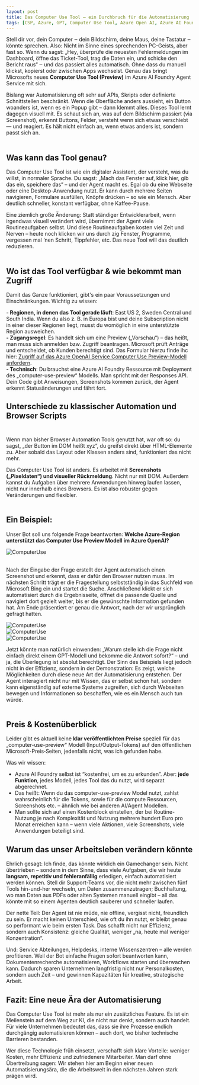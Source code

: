 ```yaml
---
layout: post
title: Das Computer Use Tool – ein Durchbruch für die Automatisierung
tags: [CSP, Azure, GPT, Computer Use Tool, Azure Open AI, Azure AI Foundry]
---
```


Stell dir vor, dein Computer ‒ dein Bildschirm, deine Maus, deine Tastatur ‒ könnte sprechen. Also: Nicht im Sinne eines sprechenden PC-Geists, aber fast so. Wenn du sagst: „Hey, überprüfe die neuesten Fehlermeldungen im Dashboard, öffne das Ticket-Tool, trag die Daten ein, und schicke den Bericht raus“ ‒ und das passiert alles automatisch. Ohne dass du manuell klickst, kopierst oder zwischen Apps wechselst. Genau das bringt Microsofts neues **Computer Use Tool (Preview)** im Azure AI Foundry Agent Service mit sich.

Bislang war Automatisierung oft sehr auf APIs, Skripts oder definierte Schnittstellen beschränkt. Wenn die Oberfläche anders aussieht, ein Button woanders ist, wenn es ein Popup gibt – dann klemmt alles. Dieses Tool lernt dagegen visuell mit. Es schaut sich an, was auf dem Bildschirm passiert (via Screenshot), erkennt Buttons, Felder, versteht wenn sich etwas verschiebt — und reagiert. Es hält nicht einfach an, wenn etwas anders ist, sondern passt sich an.<br><br>

## Was kann das Tool genau?

Das Computer Use Tool ist wie ein digitaler Assistent, der versteht, was du willst, in normaler Sprache. Du sagst: „Mach das Fenster auf, klick hier, gib das ein, speichere das“ – und der Agent macht es. Egal ob du eine Webseite oder eine Desktop-Anwendung nutzt. Er kann durch mehrere Seiten navigieren, Formulare ausfüllen, Knöpfe drücken – so wie ein Mensch. Aber deutlich schneller, konstant verfügbar, ohne Kaffee-Pause.

Eine ziemlich große Änderung: Statt ständiger Entwicklerarbeit, wenn irgendwas visuell verändert wird, übernimmt der Agent viele Routineaufgaben selbst. Und diese Routine­aufgaben kosten viel Zeit und Nerven – heute noch klicken wir uns durch zig Fenster, Programme, vergessen mal ‘nen Schritt, Tippfehler, etc. Das neue Tool will das deutlich reduzieren.<br><br>

## Wo ist das Tool verfügbar & wie bekommt man Zugriff

Damit das Ganze funktioniert, gibt's ein paar Voraussetzungen und Einschränkungen. Wichtig zu wissen:

**- Regionen, in denen das Tool gerade läuft**: East US 2, Sweden Central und South India. Wenn du also z. B. in Europa bist und deine Subscription nicht in einer dieser Regionen liegt, musst du womöglich in eine unterstützte Region ausweichen.<br>
**- Zugangsregel**: Es handelt sich um eine Preview („Vorschau“) – das heißt, man muss sich anmelden bzw. Zugriff beantragen. Microsoft prüft Anträge und entscheidet, ob Kunden berechtigt sind. Das Formular hierzu finde ihc hier: <a href="[https://github.com/Azure-Samples/aisearch-openai-rag-audio](https://customervoice.microsoft.com/Pages/ResponsePage.aspx?id=v4j5cvGGr0GRqy180BHbR7en2Ais5pxKtso_Pz4b1_xUNUhSVEpaRDJaNkVBVFVIWFJCNDBHQ1Y4OSQlQCN0PWcu)" target="_blank" rel="noopener">Zugriff auf das Azure OpenAI Service Computer Use Preview-Modell anfordern</a>.<br>
**- Technisch**: Du brauchst eine Azure AI Foundry Ressource mit Deployment des „computer-use-preview“ Modells. Man spricht mit der Responses API. Dein Code gibt Anweisungen, Screenshots kommen zurück, der Agent erkennt Statusänderungen und fährt fort. 

## Unterschiede zu klassischer Automation und Browser Scripts<br><br>

Wenn man bisher Browser Automation Tools genutzt hat, war oft so: du sagst, „der Button im DOM heißt xyz“, du greifst direkt über HTML-Elemente zu. Aber sobald das Layout oder Klassen anders sind, funktioniert das nicht mehr.

Das Computer Use Tool ist anders. Es arbeitet mit **Screenshots („Pixeldaten“) und visueller Rückmeldung**. Nicht nur mit DOM. Außerdem kannst du Aufgaben über mehrere Anwendungen hinweg laufen lassen, nicht nur innerhalb eines Browsers. Es ist also robuster gegen Veränderungen und flexibler. <br><br>

## Ein Beispiel:

Unser Bot soll uns folgende Frage beantworten: **Welche Azure-Region unterstützt das Computer Use Preview Modell im Azure OpenAI?**

<img src="/assets/img/computeruse01.jpg" alt="ComputerUse" /><br><br>

Nach der Eingabe der Frage erstellt der Agent automatisch einen Screenshot und erkennt, dass er dafür den Browser nutzen muss. Im nächsten Schritt trägt er die Fragestellung selbstständig in das Suchfeld von Microsoft Bing ein und startet die Suche. Anschließend klickt er sich automatisiert durch die Ergebnisseite, öffnet die passende Quelle und navigiert dort gezielt weiter, bis er die gewünschte Information gefunden hat. Am Ende präsentiert er genau die Antwort, nach der wir ursprünglich gefragt hatten.

<img src="/assets/img/computeruse02.jpg" alt="ComputerUse" /><br>
<img src="/assets/img/computeruse03.jpg" alt="ComputerUse" /><br>
<img src="/assets/img/computeruse04.jpg" alt="ComputerUse" /><br>

Jetzt könnte man natürlich einwenden: „Warum stelle ich die Frage nicht einfach direkt einem GPT-Modell und bekomme die Antwort sofort?“ – und ja, die Überlegung ist absolut berechtigt. Der Sinn des Beispiels liegt jedoch nicht in der Effizienz, sondern in der Demonstration: Es zeigt, welche Möglichkeiten durch diese neue Art der Automatisierung entstehen. Der Agent interagiert nicht nur mit Wissen, das er selbst schon hat, sondern kann eigenständig auf externe Systeme zugreifen, sich durch Webseiten bewegen und Informationen so beschaffen, wie es ein Mensch auch tun würde.<br><br>


## Preis & Kostenüberblick

Leider gibt es aktuell keine **klar veröffentlichten Preise** speziell für das „computer-use-preview“ Modell (Input/Output-Tokens) auf den öffentlichen Microsoft-Preis‐Seiten, jedenfalls nicht, was ich gefunden habe. 

Was wir wissen:

- Azure AI Foundry selbst ist “kostenfrei, um es zu erkunden”. Aber: **jede Funktion**, jedes Modell, jedes Tool das du nutzt, wird separat abgerechnet. 
- Das heißt: Wenn du das computer-use-preview Model nutzt, zahlst wahrscheinlich für die Tokens, sowie für die compute Ressourcen, Screenshots etc. – ähnlich wie bei anderen AI/Agent Modellen.
- Man sollte sich auf einen Kostenblock einstellen, der bei Routine-Nutzung je nach Komplexität und Nutzung mehrere hundert Euro pro Monat erreichen kann – wenn viele Aktionen, viele Screenshots, viele Anwendungen beteiligt sind.

## Warum das unser Arbeitsleben verändern könnte

Ehrlich gesagt: Ich finde, das könnte wirklich ein Gamechanger sein. Nicht übertrieben – sondern in dem Sinne, dass viele Aufgaben, die wir heute **langsam, repetitiv und fehleranfällig** erledigen, einfach automatisiert werden können. Stell dir Support-Teams vor, die nicht mehr zwischen fünf Tools hin-und-her wechseln, um Daten zusammenzutragen; Buchhaltung, wo man Daten aus PDFs oder alten Systemen manuell eingibt – all das könnte mit so einem Agenten deutlich sauberer und schneller laufen.

Der nette Teil: Der Agent ist nie müde, nie offline, vergisst nicht, freundlich zu sein. Er macht keinen Unterschied, wie oft du ihn nutzt, er bleibt genau so performant wie beim ersten Task. Das schafft nicht nur Effizienz, sondern auch Konsistenz: gleiche Qualität, weniger „na, heute mal weniger Konzentration“.

Und: Service Abteilungen, Helpdesks, interne Wissenszentren – alle werden profitieren. Weil der Bot einfache Fragen sofort beantworten kann, Dokumentenrecherche automatisieren, Workflows starten und überwachen kann. Dadurch sparen Unternehmen langfristig nicht nur Personalkosten, sondern auch Zeit – und gewinnen Kapazitäten für kreative, strategische Arbeit.

## Fazit: Eine neue Ära der Automatisierung

Das Computer Use Tool ist mehr als nur ein zusätzliches Feature. Es ist ein Meilenstein auf dem Weg zur KI, die nicht nur denkt, sondern auch handelt. Für viele Unternehmen bedeutet das, dass sie ihre Prozesse endlich durchgängig automatisieren können – auch dort, wo bisher technische Barrieren bestanden.

Wer diese Technologie früh einsetzt, verschafft sich klare Vorteile: weniger Kosten, mehr Effizienz und zufriedenere Mitarbeiter. Man darf ohne Übertreibung sagen: Wir stehen hier am Beginn einer neuen Automatisierungsära, die die Arbeitswelt in den nächsten Jahren stark prägen wird.
